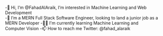 -👋 Hi, I’m @FahadAlAraik, I’m interested in Machine Learning and Web Development<br>
-🌱 I’m a MERN Full Stack Software Engineer, looking to land a junior job as a MERN Developer
-🐱‍🏍 I'm currently learning Machine Learning and Computer Vision
-📫 How to reach me Twitter: @fahad_alaraik

<!---
FahadAlAraik/FahadAlAraik is a ✨ special ✨ repository because its `README.md` (this file) appears on your GitHub profile.
You can click the Preview link to take a look at your changes.
--->
